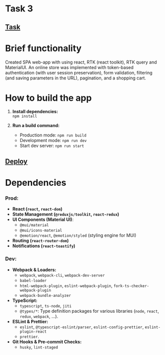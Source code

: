# Task 3

## [Task](https://innowise-group.atlassian.net/jira/software/c/projects/JST/boards/390?selectedIssue=JST-2421)

# Brief functionality

Created SPA web-app with using react, RTK (react toolkit), RTK query and MaterialUI.
An online store was implemented with token-based authentication (with user session preservation), form validation, filtering (and saving parameters in the URL), pagination, and a shopping cart.

# How to build the app
1. **Install dependencies:**  
   `npm install`

2. **Run a build command:**
   * Production mode: `npm run build`
   * Development mode: `npm run dev`
   * Start dev server: `npm run start`

## [Deploy](https://halubko.github.io/task3/)

# Dependencies
### Prod: 
* **React (`react`, `react-dom`)**
* **State Management (`@reduxjs/toolkit`, `react-redux`)**
* **UI Components (Material UI)**:
   * `@mui/material`
   * `@mui/icons-material`
   * `@emotion/react`, `@emotion/styled` (styling engine for MUI)
* **Routing (`react-router-dom`)**
* **Notifications (`react-toastify`)**
### Dev:
* **Webpack & Loaders:**
    * `webpack`, `webpack-cli`, `webpack-dev-server`
    * `babel-loader`
    * `html-webpack-plugin`, `eslint-webpack-plugin`, `fork-ts-checker-webpack-plugin`
    * `webpack-bundle-analyzer`
* **TypeScript:**
    * `typescript`, `ts-node`, `jiti`
    * `@types/*`: Type definition packages for various libraries (`node`, `react`, `redux`, `webpack`, ...).
* **ESLint & Prettier:**
    * `eslint`, `@typescript-eslint/parser`, `eslint-config-prettier`, `eslint-plugin-react`
    * `prettier`.
* **Git Hooks & Pre-commit Checks:**
    * `husky`, `lint-staged`